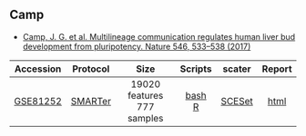 
## Camp
* [Camp, J. G. et al. Multilineage communication regulates human liver bud development from pluripotency. Nature 546, 533–538 (2017)](http://dx.doi.org/10.1038/nature22796)

|Accession|Protocol|Size|Scripts|scater|Report|
|:-:|:-:|:-:|:-:|:-:|:-:|
|[GSE81252](https://www.ncbi.nlm.nih.gov/geo/query/acc.cgi?acc=GSE81252)|[SMARTer](http://www.clontech.com/US/Products/cDNA_Synthesis_and_Library_Construction/Next_Gen_Sequencing_Kits/Total_RNA-Seq/Universal_RNA_Seq_Random_Primed)|19020 features<br>777 samples |[bash](https://github.com/hemberg-lab/scRNA.seq.datasets/blob/master/bash/camp1.sh)<br>[R](https://github.com/hemberg-lab/scRNA.seq.datasets/blob/master/R/camp1.R)|[SCESet](https://scrnaseq-public-datasets.s3.amazonaws.com/scater-objects/camp1.rds)|[html](https://scrnaseq-public-datasets.s3.amazonaws.com/scater-reports/camp1.html)|
